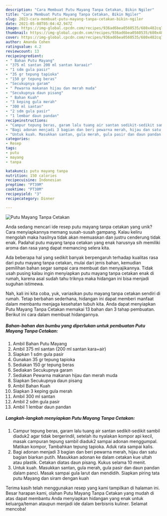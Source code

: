 ```yaml
---
description: "Cara Membuat Putu Mayang Tanpa Cetakan, Bikin Ngiler"
title: "Cara Membuat Putu Mayang Tanpa Cetakan, Bikin Ngiler"
slug: 2023-cara-membuat-putu-mayang-tanpa-cetakan-bikin-ngiler
date: 2021-05-08T05:04:42.947Z
image: https://img-global.cpcdn.com/recipes/936ad6bea0560535/680x482cq70/putu-mayang-tanpa-cetakan-foto-resep-utama.jpg
thumbnail: https://img-global.cpcdn.com/recipes/936ad6bea0560535/680x482cq70/putu-mayang-tanpa-cetakan-foto-resep-utama.jpg
cover: https://img-global.cpcdn.com/recipes/936ad6bea0560535/680x482cq70/putu-mayang-tanpa-cetakan-foto-resep-utama.jpg
author: Amanda Cohen
ratingvalue: 4.2
reviewcount: 13
recipeingredient:
- " Bahan Putu Mayang"
- "375 ml santan 200 ml santan karaair"
- "1 sdm gula pasir"
- "35 gr tepung tapioka"
- "150 gr tepung beras"
- "Secukupnya garam"
- " Pewarna makanan hijau dan merah muda"
- "Secukupnya daun pisang"
- " Bahan Kuah"
- "3 keping gula merah"
- "300 ml santan"
- "2 sdm gula pasir"
- "1 lembar daun pandan"
recipeinstructions:
- "Campur tepung beras, garam lalu tuang air santan sedikit-sedikit sambil diaduk2 agar tidak bergerindil, setelah itu nyalakan kompor api kecil, masak campuran tepung sambil diaduk2 sampai adonan menggumpal. Matikan kompor, Tambahkan tepung tapioka. Aduk rata sampai kalis."
- "Bagi adonan menjadi 3 bagian dan beri pewarna merah, hijau dan satu bagian biarkan putih. Masukkan adonan ke dalam cetakan kue ultah atau plastik. Cetakan diatas daun pisang. Kukus selama 10 menit."
- "Untuk kuah. Masukkan santan, gula merah, gula pasir dan daun pandan dalam panci. Masak sampai gula larut dan mendidih. Siapkan piring tata putu Mayang dan siram dengan kuah"
categories:
- Resep
tags:
- putu
- mayang
- tanpa

katakunci: putu mayang tanpa 
nutrition: 150 calories
recipecuisine: Indonesian
preptime: "PT39M"
cooktime: "PT30M"
recipeyield: "3"
recipecategory: Dinner

---
```



![Putu Mayang Tanpa Cetakan](https://img-global.cpcdn.com/recipes/936ad6bea0560535/680x482cq70/putu-mayang-tanpa-cetakan-foto-resep-utama.jpg)

Anda sedang mencari ide resep putu mayang tanpa cetakan yang unik? Cara menyiapkannya memang susah-susah gampang. Kalau keliru mengolah maka hasilnya tidak akan memuaskan dan justru cenderung tidak enak. Padahal putu mayang tanpa cetakan yang enak harusnya sih memiliki aroma dan rasa yang dapat memancing selera kita.



Ada beberapa hal yang sedikit banyak berpengaruh terhadap kualitas rasa dari putu mayang tanpa cetakan, mulai dari jenis bahan, kemudian pemilihan bahan segar sampai cara membuat dan menyajikannya. Tidak usah pusing kalau ingin menyiapkan putu mayang tanpa cetakan enak di rumah, karena asal sudah tahu triknya maka hidangan ini bisa menjadi suguhan istimewa.


Nah, kali ini kita coba, yuk, variasikan putu mayang tanpa cetakan sendiri di rumah. Tetap berbahan sederhana, hidangan ini dapat memberi manfaat dalam membantu menjaga kesehatan tubuh kita. Anda dapat menyiapkan Putu Mayang Tanpa Cetakan memakai 13 bahan dan 3 tahap pembuatan. Berikut ini cara dalam membuat hidangannya.

<!--inarticleads1-->

##### Bahan-bahan dan bumbu yang diperlukan untuk pembuatan Putu Mayang Tanpa Cetakan:

1. Ambil  Bahan Putu Mayang
1. Ambil 375 ml santan (200 ml santan kara+air)
1. Siapkan 1 sdm gula pasir
1. Gunakan 35 gr tepung tapioka
1. Sediakan 150 gr tepung beras
1. Sediakan Secukupnya garam
1. Sediakan  Pewarna makanan hijau dan merah muda
1. Siapkan Secukupnya daun pisang
1. Ambil  Bahan Kuah
1. Siapkan 3 keping gula merah
1. Ambil 300 ml santan
1. Ambil 2 sdm gula pasir
1. Ambil 1 lembar daun pandan




<!--inarticleads2-->

##### Langkah-langkah menyiapkan Putu Mayang Tanpa Cetakan:

1. Campur tepung beras, garam lalu tuang air santan sedikit-sedikit sambil diaduk2 agar tidak bergerindil, setelah itu nyalakan kompor api kecil, masak campuran tepung sambil diaduk2 sampai adonan menggumpal. Matikan kompor, Tambahkan tepung tapioka. Aduk rata sampai kalis.
1. Bagi adonan menjadi 3 bagian dan beri pewarna merah, hijau dan satu bagian biarkan putih. Masukkan adonan ke dalam cetakan kue ultah atau plastik. Cetakan diatas daun pisang. Kukus selama 10 menit.
1. Untuk kuah. Masukkan santan, gula merah, gula pasir dan daun pandan dalam panci. Masak sampai gula larut dan mendidih. Siapkan piring tata putu Mayang dan siram dengan kuah




Terima kasih telah menggunakan resep yang kami tampilkan di halaman ini. Besar harapan kami, olahan Putu Mayang Tanpa Cetakan yang mudah di atas dapat membantu Anda menyiapkan hidangan yang enak untuk keluarga/teman ataupun menjadi ide dalam berbisnis kuliner. Selamat mencoba!
